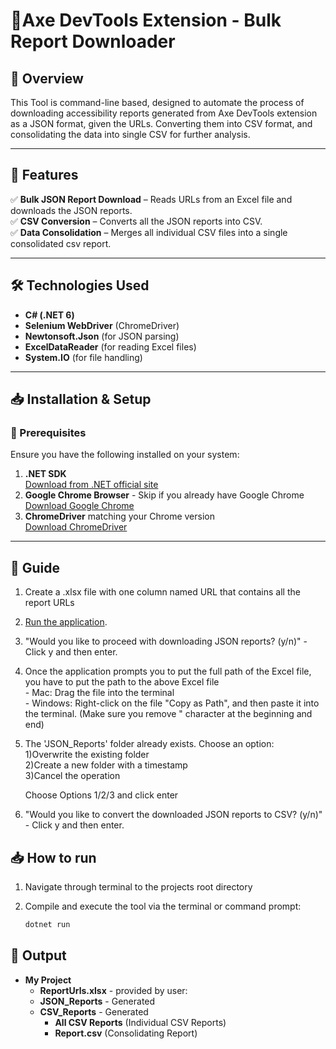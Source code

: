 # 🚀Axe DevTools Extension - Bulk Report Downloader

## 📌 Overview
This Tool is command-line based, designed to automate the process of downloading accessibility reports generated from Axe DevTools extension as a JSON format, given the URLs. Converting them into CSV format, and consolidating the data into single CSV for further analysis.

---

## 📂 Features

✅ **Bulk JSON Report Download** – Reads URLs from an Excel file and downloads the JSON reports.  
✅ **CSV Conversion** – Converts all the JSON reports into CSV.   
✅ **Data Consolidation** – Merges all individual CSV files into a single consolidated csv report.  

---

## 🛠 Technologies Used
- **C# (.NET 6)**
- **Selenium WebDriver** (ChromeDriver)
- **Newtonsoft.Json** (for JSON parsing)
- **ExcelDataReader** (for reading Excel files)
- **System.IO** (for file handling)

---

## 📥 Installation & Setup

### 🔹 Prerequisites
Ensure you have the following installed on your system:

1. **.NET SDK**  
   [Download from .NET official site](https://dotnet.microsoft.com/en-us/download/dotnet/6.0)
2. **Google Chrome Browser** - Skip if you already have Google Chrome  
   [Download Google Chrome](https://www.google.com/chrome/)
3. **ChromeDriver** matching your Chrome version  
   [Download ChromeDriver](https://sites.google.com/chromium.org/driver/)

---
## 📌 Guide


1. Create a .xlsx file with one column named URL that contains all the report URLs
2. [Run the application](#-how-to-run).
3. "Would you like to proceed with downloading JSON reports? (y/n)" - Click y and then enter.
4. Once the application prompts you to put the full path  of the Excel file, you have to put the path to the above Excel file   
         - Mac: Drag the file into the terminal   
         - Windows: Right-click on the file "Copy as Path", and then paste it into the terminal. (Make sure you remove " character at the beginning and end)
5. The 'JSON_Reports' folder already exists. Choose an option:   
   1)Overwrite the existing folder   
   2)Create a new folder with a timestamp   
   3)Cancel the operation   
   
   Choose Options 1/2/3 and click enter   
6. "Would you like to convert the downloaded JSON reports to CSV? (y/n)" - Click y and then enter.
   

## 📥 How to run


1. Navigate through terminal to the projects root directory
   
2. Compile and execute the tool via the terminal or command prompt:
   ```sh
   dotnet run
   
## 📂 Output


- **My Project**
    - **ReportUrls.xlsx** - provided by user:
    - **JSON_Reports** - Generated
    - **CSV_Reports** - Generated
        - **All CSV Reports** (Individual CSV Reports)
        - **Report.csv** (Consolidating Report)
        
        


